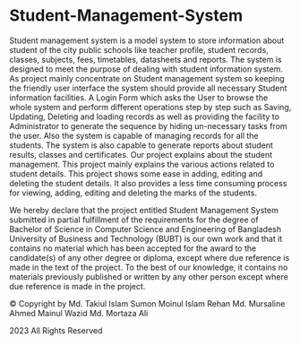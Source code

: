# Student-Management-System

Student management system is a model system to store information about student of the city public schools like teacher profile, student records, classes, subjects, fees, timetables, datasheets and reports. The system is designed to meet the purpose of dealing with student information system. 
As project mainly concentrate on Student management system so keeping the friendly user interface the system should provide all necessary Student information facilities. A Login Form which asks the User to browse the whole system and perform different operations step by step such as Saving, Updating, Deleting and loading records as well as providing the facility to Administrator to generate the sequence by hiding un-necessary tasks from the user. Also the system is capable of managing records for all the students. The system is also capable to generate reports about student results, classes and certificates. 
Our project explains about the student management. This project mainly explains the various actions related to student details. This project shows some ease in adding, editing and deleting the student details. It also provides a less time consuming process for viewing, adding, editing and deleting the marks of the students.   

We hereby declare that the project entitled Student Management System submitted in partial fulfillment of the requirements for the degree of Bachelor of Science in Computer Science and Engineering of Bangladesh University of Business and Technology (BUBT) is our own work and that it contains no material which has been accepted for the award to the candidate(s) of any other degree or diploma, except where due reference is made in the text of the project. To the best of our knowledge, it contains no materials previously published or written by any other person except where due reference is made in the project. 

© Copyright by 
     Md. Takiul Islam Sumon
     Moinul Islam Rehan
     Md. Mursaline Ahmed
     Mainul Wazid
     Md. Mortaza Ali
  
  2023 All Rights Reserved 
  
